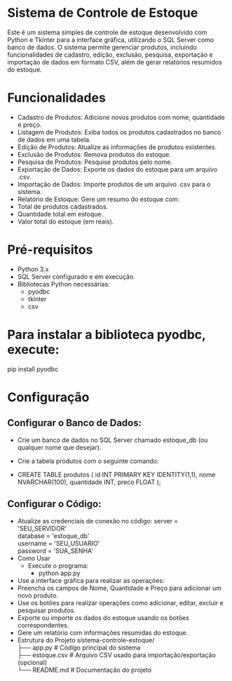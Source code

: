 # Sistema de Controle de Estoque
Este é um sistema simples de controle de estoque desenvolvido com Python e Tkinter para a interface gráfica, utilizando o SQL Server como banco de dados. O sistema permite gerenciar produtos, incluindo funcionalidades de cadastro, edição, exclusão, pesquisa, exportação e importação de dados em formato CSV, além de gerar relatórios resumidos do estoque.

# Funcionalidades
- Cadastro de Produtos: Adicione novos produtos com nome, quantidade e preço.
- Listagem de Produtos: Exiba todos os produtos cadastrados no banco de dados em uma tabela.
- Edição de Produtos: Atualize as informações de produtos existentes.
- Exclusão de Produtos: Remova produtos do estoque.
- Pesquisa de Produtos: Pesquise produtos pelo nome.
- Exportação de Dados: Exporte os dados do estoque para um arquivo .csv.
- Importação de Dados: Importe produtos de um arquivo .csv para o sistema.
- Relatório de Estoque: Gere um resumo do estoque com:
- Total de produtos cadastrados.
- Quantidade total em estoque.
- Valor total do estoque (em reais).
# Pré-requisitos
- Python 3.x
- SQL Server configurado e em execução.
- Bibliotecas Python necessárias:
  - pyodbc
  - tkinter
  - csv
# Para instalar a biblioteca pyodbc, execute:

pip install pyodbc
# Configuração
## Configurar o Banco de Dados:

- Crie um banco de dados no SQL Server chamado estoque_db (ou qualquer nome que desejar).
- Crie a tabela produtos com o seguinte comando:

- CREATE TABLE produtos (
    id INT PRIMARY KEY IDENTITY(1,1),
    nome NVARCHAR(100),
    quantidade INT,
    preco FLOAT
);
## Configurar o Código:

- Atualize as credenciais de conexão no código:
server = 'SEU_SERVIDOR'  
database = 'estoque_db'  
username = 'SEU_USUARIO'  
password = 'SUA_SENHA'  
- Como Usar
  - Execute o programa:
    - python app.py
- Use a interface gráfica para realizar as operações:
- Preencha os campos de Nome, Quantidade e Preço para adicionar um novo produto.
- Use os botões para realizar operações como adicionar, editar, excluir e pesquisar produtos.
- Exporte ou importe os dados do estoque usando os botões correspondentes.
- Gere um relatório com informações resumidas do estoque.
- Estrutura do Projeto
sistema-controle-estoque/  
├── app.py              # Código principal do sistema  
├── estoque.csv         # Arquivo CSV usado para importação/exportação (opcional)  
└── README.md           # Documentação do projeto
